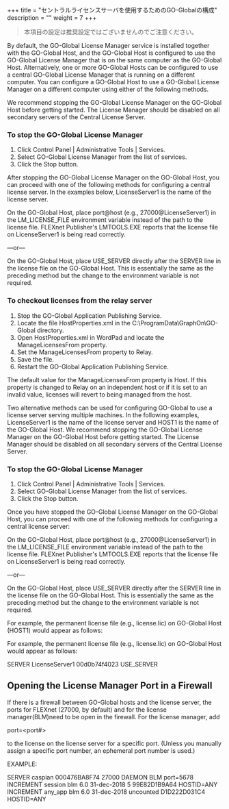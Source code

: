 +++
title = "セントラルライセンスサーバを使用するためのGO-Globalの構成"
description = ""
weight = 7
+++

>本項目の設定は推奨設定ではございませんのでご注意ください。

By default, the GO-Global License Manager service is installed together with the GO-Global Host, and the GO-Global Host is configured to use the GO-Global License Manager that is on the same computer as the GO-Global Host. Alternatively, one or more GO-Global Hosts can be configured to use a central GO-Global License Manager that is running on a different computer. You can configure a GO-Global Host to use a GO-Global License Manager on a different computer using either of the following methods.

We recommend stopping the GO-Global License Manager on the GO-Global Host before getting started. The License Manager should be disabled on all secondary servers of the Central License Server.

### To stop the GO-Global License Manager

1. Click Control Panel | Administrative Tools | Services.
2. Select GO-Global License Manager from the list of services.
3. Click the Stop button.

After stopping the GO-Global License Manager on the GO-Global Host, you can proceed with one of the following methods for configuring a central license server. In the examples below, LicenseServer1 is the name of the license server.

On the GO-Global Host, place port@host (e.g., 27000@LicenseServer1) in the LM_LICENSE_FILE environment variable instead of the path to the license file. FLEXnet Publisher's LMTOOLS.EXE reports that the license file on LicenseServer1 is being read correctly.

—or—

On the GO-Global Host, place USE_SERVER directly after the SERVER line in the license file on the GO-Global Host. This is essentially the same as the preceding method but the change to the environment variable is not required.

### To checkout licenses from the relay server

1. Stop the GO-Global Application Publishing Service.
2. Locate the file HostProperties.xml in the C:\ProgramData\GraphOn\GO-Global directory.
3. Open HostProperties.xml in WordPad and locate the ManageLicensesFrom property.
4. Set the ManageLicensesFrom property to Relay.
5. Save the file.
6. Restart the GO-Global Application Publishing Service.

The default value for the ManageLicensesFrom property is Host. If this property is changed to Relay on an independent host or if it is set to an invalid value, licenses will revert to being managed from the host.

Two alternative methods can be used for configuring GO-Global to use a license server serving multiple machines. In the following examples, LicenseServer1 is the name of the license server and HOST1 is the name of the GO-Global Host. We recommend stopping the GO-Global License Manager on the GO-Global Host before getting started. The License Manager should be disabled on all secondary servers of the Central License Server.

### To stop the GO-Global License Manager

1. Click Control Panel | Administrative Tools | Services.
2. Select GO-Global License Manager from the list of services.
3. Click the Stop button.

Once you have stopped the GO-Global License Manager on the GO-Global Host, you can proceed with one of the following methods for configuring a central license server:

On the GO-Global Host, place port@host (e.g., 27000@LicenseServer1) in the LM_LICENSE_FILE environment variable instead of the path to the license file. FLEXnet Publisher's LMTOOLS.EXE reports that the license file on LicenseServer1 is being read correctly.

—or—

On the GO-Global Host, place USE_SERVER directly after the SERVER line in the license file on the GO-Global Host. This is essentially the same as the preceding method but the change to the environment variable is not required.

For example, the permanent license file (e.g., license.lic) on GO-Global Host (HOST1) would appear as follows:

For example, the permanent license file (e.g., license.lic) on GO-Global Host would appear as follows:

SERVER LicenseServer1 00d0b74f4023
USE_SERVER

## Opening the License Manager Port in a Firewall

If there is a firewall between GO-Global hosts and the license server, the ports for FLEXnet (27000, by default) and for the license manager(BLM)need to be open in the firewall. For the license manager, add

port=<port#>

to the license on the license server for a specific port. (Unless you manually assign a specific port number, an ephemeral port number is used.)

EXAMPLE:

SERVER caspian 000476BA8F74 27000
DAEMON BLM port=5678
INCREMENT session blm 6.0 31-dec-2018 5 99E82D1B9A64 HOSTID=ANY
INCREMENT any_app blm 6.0 31-dec-2018 uncounted D1D222D031C4
HOSTID=ANY
